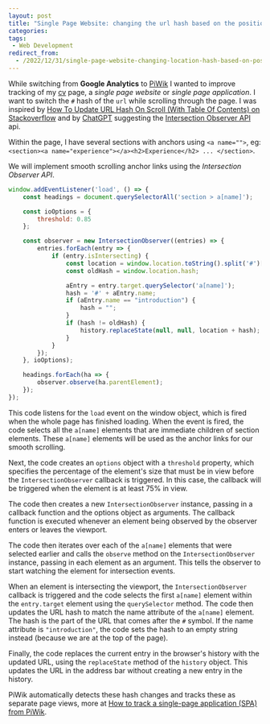```yaml
---
layout: post
title: "Single Page Website: changing the url hash based on the position in the page"
categories: 
tags:
 - Web Development
redirect_from:
  - /2022/12/31/single-page-website-changing-location-hash-based-on-position-in-page
---
```


While switching from **Google Analytics** to [PiWik](https://piwik.pro/) I wanted to improve tracking of my [cv](/cv) page, a _single page website_ or _single page application_. I want to switch the `#` hash of the `url` while scrolling through the page. I was inspired by [How To Update URL Hash On Scroll (With Table Of Contents) on Stackoverflow](https://stackoverflow.com/questions/58127310/how-to-update-url-hash-on-scroll-with-table-of-contents) and by [ChatGPT](https://chat.openai.com) suggesting the [Intersection Observer API](https://developer.mozilla.org/en-US/docs/Web/API/Intersection_Observer_API) api.

Within the page, I have several sections with anchors using `<a name="">`, eg: `<section><a name="experience"></a><h2>Experience</h2> ... </section>`. 

We will implement smooth scrolling anchor links using the _Intersection Observer API_.

```javascript
window.addEventListener('load', () => {
    const headings = document.querySelectorAll('section > a[name]');

    const ioOptions = {
        threshold: 0.85
    };

    const observer = new IntersectionObserver((entries) => {
        entries.forEach(entry => {
            if (entry.isIntersecting) {
                const location = window.location.toString().split('#')[0];
                const oldHash = window.location.hash;

                aEntry = entry.target.querySelector('a[name]');
                hash = '#' + aEntry.name;
                if (aEntry.name == "introduction") {
                    hash = "";
                } 
                if (hash != oldHash) {
                    history.replaceState(null, null, location + hash);
                }
            }
        });
    }, ioOptions);

    headings.forEach(ha => {
        observer.observe(ha.parentElement);
    });
});
```

This code listens for the `load` event on the window object, which is fired when the whole page has finished loading. When the event is fired, the code selects all the `a[name]` elements that are immediate children of section elements. These `a[name]` elements will be used as the anchor links for our smooth scrolling.

Next, the code creates an `options` object with a `threshold` property, which specifies the percentage of the element's size that must be in view before the `IntersectionObserver` callback is triggered. In this case, the callback will be triggered when the element is at least 75% in view.

The code then creates a new `IntersectionObserver` instance, passing in a callback function and the options object as arguments. The callback function is executed whenever an element being observed by the observer enters or leaves the viewport.

The code then iterates over each of the `a[name]` elements that were selected earlier and calls the `observe` method on the `IntersectionObserver` instance, passing in each element as an argument. This tells the observer to start watching the element for intersection events.

When an element is intersecting the viewport, the `IntersectionObserver` callback is triggered and the code selects the first `a[name]` element within the `entry.target` element using the `querySelector` method. The code then updates the URL hash to match the name attribute of the `a[name]` element. The hash is the part of the URL that comes after the `#` symbol. If the name attribute is `"introduction"`, the code sets the hash to an empty string instead (because we are at the top of the page).

Finally, the code replaces the current entry in the browser's history with the updated URL, using the `replaceState` method of the `history` object. This updates the URL in the address bar without creating a new entry in the history.

PiWik automatically detects these hash changes and tracks these as separate page views, more at [How to track a single-page application (SPA) from PiWik](https://help.piwik.pro/support/collecting-data/how-to-track-a-single-page-application/).

